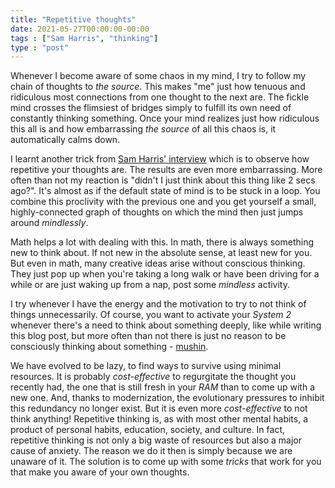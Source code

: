 ```yaml
---
title: "Repetitive thoughts"
date: 2021-05-27T00:00:00-00:00
tags : ["Sam Harris", "thinking"]
type : "post"
---
```


Whenever I become aware of some chaos in my mind, I try to follow my chain of thoughts to *the source*. This makes "me" just how tenuous and ridiculous most connections from one thought to the next are. The fickle mind crosses the flimsiest of bridges simply to fulfill its own need of constantly thinking something. Once your mind realizes just how ridiculous this all is and how embarrassing *the source* of all this chaos is, it automatically calms down.

I learnt another trick from [Sam Harris' interview](https://www.youtube.com/watch?v=4dC_nRYIDZU) which is to observe how repetitive your thoughts are. The results are even more embarrassing. 
More often than not my reaction is "didn't I just think about this thing like 2 secs ago?".
It's almost as if the default state of mind is to be stuck in a loop.
You combine this proclivity with the previous one and you get yourself a small, highly-connected graph of thoughts on which the mind then just jumps around *mindlessly*.

Math helps a lot with dealing with this. In math, there is always something new to think about. If not new in the absolute sense, at least new for you. But even in math, many creative ideas arise without conscious thinking. They just pop up when you're taking a long walk or have been driving for a while or are just waking up from a nap, post some *mindless* activity. 

I try whenever I have the energy and the motivation to try to not think of things unnecessarily. 
Of course, you want to activate your *System 2* whenever there's a need to think about something deeply, like while writing this blog post, but more often than not there is just no reason to be consciously thinking about something - [mushin](https://en.wikipedia.org/wiki/Mushin_(mental_state)).

We have evolved to be lazy, to find ways to survive using minimal resources.
It is probably *cost-effective* to regurgitate the thought you recently had, the one that is still fresh in your *RAM* than to come up with a new one. 
And, thanks to modernization, the evolutionary pressures to inhibit this redundancy no longer exist.
But it is even more *cost-effective* to not think anything!
Repetitive thinking is, as with most other mental habits, a product of personal habits, education, society, and culture.
In fact, repetitive thinking is not only a big waste of resources but also a major cause of anxiety.
The reason we do it then is simply because we are unaware of it. 
The solution is to come up with some *tricks* that work for you that make you aware of your own thoughts.
